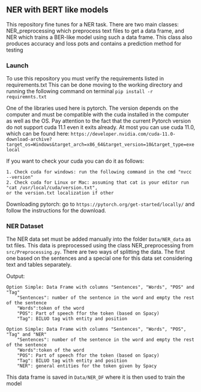 ## NER with BERT like models

This repository fine tunes for a NER task. There are two main classes: NER_preprocessing which preprocess 
text files to get a data frame, and NER which trains a BER-like model using such a data frame. 
This class also produces accuracy and loss pots and contains a prediction method for testing


### Launch
To use this repository you must verify the requirements listed in requirements.txt
This can be done moving to the working directory and running the following command on terminal 
`pip install -r requiremnts.txt`


One of the libraries used here is pytorch.
The version depends on the computer and must be compatible with the cuda installed in the computer as well as the OS.
Pay attention to the fact that the current Pytorch version do not support cuda 11.1 even it exits already.
At most you can use cuda 11.0, which can be found here:
`https://developer.nvidia.com/cuda-11.0-download-archive?target_os=Windows&target_arch=x86_64&target_version=10&target_type=exelocal`

If you want to check your cuda you can do it as follows:

    1. Check cuda for windows: run the following command in the cmd "nvcc --version"
    2. Check cuda for Linux or Mac: assuming that cat is your editor run "cat /usr/local/cuda/version.txt",
    or the version.txt localization if other

Downloading pytorch: go to `https://pytorch.org/get-started/locally/` and follow the instructions for the download.


### NER Dataset

The NER data set must be added manually into the folder `Data/NER_data` as txt files.
This data is preprocessed using the class NER_preprocessing from `src/Preprocessing.py`.
There are two ways of splitting the data. The first one based on the sentences and a special one
for this data set considering text and tables separately.

Output:

    Option Simple: Data Frame with columns "Sentences", "Words", "POS" and "Tag"
        "Sentences": number of the sentence in the word and empty the rest of the sentence
        "Words":token of the word
        "POS": Part of speech ffor the token (based on Spacy)
        "Tag": BILUO tag with entity and position

    Option Simple: Data Frame with columns "Sentences", "Words", "POS", "Tag" and "NER"
        "Sentences": number of the sentence in the word and empty the rest of the sentence
        "Words":token of the word
        "POS": Part of speech ffor the token (based on Spacy)
        "Tag": BILUO tag with entity and position
        "NER": general entities for the token given by Spacy

This data frame is saved in `Data/NER_DF` where it is then used to train the model